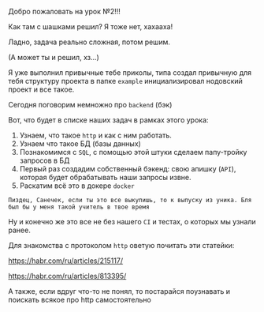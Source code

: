 Добро пожаловать на урок №2!!!

Как там с шашками решил? Я тоже нет, хахааха!

Ладно, задача реально сложная, потом решим.

(А может ты и решил, хз...)

Я уже выполнил привычные тебе приколы, типа создал привычную для тебя структуру проекта в папке ```example``` инициализировал нодовский проект и все такое.

Сегодня поговорим немножно про ```backend``` (бэк)

Вот, что будет в списке наших задач в рамках этого урока:

1) Узнаем, что такое ```http``` и как с ним работать.
2) Узнаем что такое БД (базы данных)
3) Познакомимся с ```SQL```, с помощью этой штуки сделаем папу-тройку запросов в БД
4) Первый раз создадим собственный бэкенд: свою апишку (```API```), которая будет обрабатывать наши запросы извне.
5) Раскатим всё это в докере ```docker```

```
Пиздец, Санечек, если ты это все выкупишь, то к выпуску из уника. Бля был бы у меня такой учитель в твое время
```

Ну и конечно же это все не без нашего ```CI``` и тестах, о которых мы узнали ранее.

Для знакомства с протоколом ```http``` оветую почитать эти статейки:

<a src=https://habr.com/ru/articles/215117/>https://habr.com/ru/articles/215117/</a>

<a src=https://habr.com/ru/articles/813395//>https://habr.com/ru/articles/813395/</a>

А также, если вдруг что-то не понял, то постарайся поузнавать и поискать всякое про http самостоятельно
